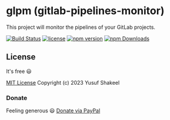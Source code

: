 # glpm (gitlab-pipelines-monitor)
This project will monitor the pipelines of your GitLab projects.

[![Build Status](https://github.com/yusufshakeel/glpm/actions/workflows/ci.yml/badge.svg)](https://github.com/yusufshakeel/glpm/actions/workflows/ci.yml)
[![license](https://img.shields.io/badge/license-MIT-blue.svg)](https://github.com/yusufshakeel/glpm)
[![npm version](https://img.shields.io/badge/npm-0.1.0-blue.svg)](https://www.npmjs.com/package/glpm)
[![npm Downloads](https://img.shields.io/npm/dm/glpm.svg)](https://www.npmjs.com/package/glpm)

## License

It's free :smiley:

[MIT License](https://github.com/yusufshakeel/glpm/blob/main/LICENSE) Copyright (c) 2023 Yusuf Shakeel

### Donate

Feeling generous :smiley: [Donate via PayPal](https://www.paypal.me/yusufshakeel)